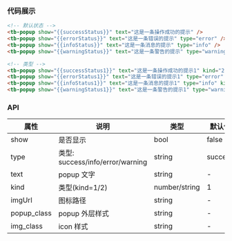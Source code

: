 ### 代码展示

```html
<!-- 默认状态 -->
<tb-popup show="{{successStatus}}" text="这是一条操作成功的提示" />
<tb-popup show="{{errorStatus}}" text="这是一条错误的提示" type="error" />
<tb-popup show="{{infoStatus}}" text="这是一条消息的提示" type="info" />
<tb-popup show="{{warningStatus}}" text="这是一条警告的提示" type="warning" />

<!-- 类型 -->
<tb-popup show="{{successStatus1}}" text="这是一条操作成功的提示1" kind="2" />
<tb-popup show="{{errorStatus1}}" text="这是一条错误的提示1" type="error" kind="2" />
<tb-popup show="{{infoStatus1}}" text="这是一条消息的提示1" type="info" kind="2" />
<tb-popup show="{{warningStatus1}}" text="这是一条警告的提示1" type="warning" kind="2" />
```

### API

| 属性        | 说明                             | 类型          | 默认值  |
| ----------- | -------------------------------- | ------------- | ------- |
| show        | 是否显示                         | bool          | false   |
| type        | 类型: success/info/error/warning | string        | success |
| text        | popup 文字                       | string        | -       |
| kind        | 类型(kind=1/2)                   | number/string | 1       |
| imgUrl      | 图标路径                         | string        | -       |
| popup_class | popup 外层样式                   | string        | -       |
| img_class   | icon 样式                        | string        | -       |
